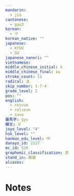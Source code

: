 ```yaml
---
mandarin:
  - jiù
cantonese:
  - gau3
korean:
  - 구
korean_native: ""
japanese:
  - KYUU
  - GU
japanese_nanori: ""
vietnamese:
middle_chinese_initial: k
middle_chinese_final: ɨu
stroke_count: 11
radical: 攴
skip_number: 1-7-4
grade_level: 2
pos: ""
english:
  - rescue
  - relieve
  - save
羅馬字: gyu
韓文: 규
joyo_level: "4"
hsk_level: ""
hanmun_edu_level: 中
danayo_id: 2117
mc_id: 526
graphemic_classification: 求
stand_in: 救援
aliases:
---
```


# Notes
